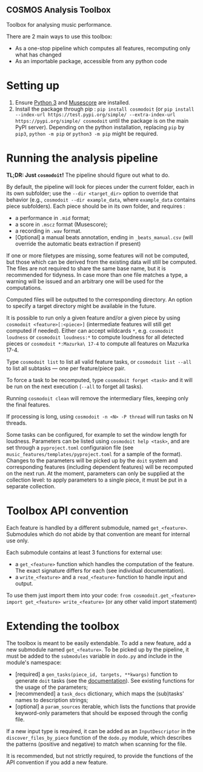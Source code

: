 ## COSMOS Analysis Toolbox

Toolbox for analysing music performance.

There are 2 main ways to use this toolbox:
* As a one-stop pipeline which computes all features, recomputing only what has changed
* As an importable package, accessible from any python code


# Setting up
1. Ensure [Python 3](https://www.python.org/downloads/) and [Musescore](https://musescore.org/fr/download) are installed.
2. Install the package through pip : `pip install cosmodoit` (or `pip install --index-url https://test.pypi.org/simple/ --extra-index-url https://pypi.org/simple/ cosmodoit` until the package is on the main PyPI server). Depending on the python installation, replacing `pip` by `pip3`, `python -m pip` or `python3 -m pip` might be required.

<!-- (outdated)
# Setting up the analysis pipeline
1. [Clone the repository](https://forge-2.ircam.fr/help/gitlab-basics/start-using-git.md#clone-a-repository) into a local folder (links at the top of the page).
2. Ensure [Python](https://www.python.org/downloads/) and [Musescore](https://musescore.org/fr/download) are installed.
3. [Optional] [Create a virtual environment and activate it](https://packaging.python.org/guides/installing-using-pip-and-virtual-environments/).
4. Install Python dependencies: `python -m pip install -r requirements.txt` (Python3 is required, replace with `python3` if the default installation is Python 2)
5. [Not needed on MacOS] Compile [Nakamura's alignment software](https://midialignment.github.io/demo.html) (beyond the scope of this ReadMe) and copy the executables to `music_features/bin` (all files should be overwritten)
6. [Ongoing, recommended] Remember to `git pull` before running to ensure the code you are running is up to date. 
-->


# Running the analysis pipeline
**TL;DR: Just `cosmodoit`!** The pipeline should figure out what to do.

<!-- NB: If the `doit` command is not on the `PATH`, the `python -m doit` command is equivalent. -->

By default, the pipeline will look for pieces under the current folder, each in its own subfolder; use the `--dir <target_dir>` option to override that behavior (e.g., `cosmodoit --dir example_data`, where `example_data` contains piece subfolders). 
Each piece should be in its own folder, and requires :
* a performance in `.mid` format;
* a score in `.mscz` format (Musescore);
* a recording in `.wav` format.
* [Optional] a manual beats annotation, ending in `_beats_manual.csv` (will override the automatic beats extraction if present)

If one or more filetypes are missing, some features will not be computed, but those which can be derived from the existing data will still be computed. The files are not required to share the same base name, but it is recommended for tidyness. In case more than one file matches a type, a warning will be issued and an arbitrary one will be used for the computations.

Computed files will be outputted to the corresponding directory. An option to specify a target directory might be available in the future.

It is possible to run only a given feature and/or a given piece by using `cosmodoit <feature>[:<piece>]` (intermediate features will still get computed if needed). Either can accept wildcards `*`, e.g. `cosmodoit loudness` or `cosmodoit loudness:*` to compute loudness for all detected pieces or `cosmodoit *:Mazurka\ 17-4` to compute all features on Mazurka 17-4.

Type `cosmodoit list` to list all valid feature tasks, or `cosmodoit list --all` to list all subtasks — one per feature/piece pair.

To force a task to be recomputed, type `cosmodoit forget <task>` and it will be run on the next execution (`--all` to forget all tasks).

Running `cosmodoit clean` will remove the intermediary files, keeping only the final features.

If processing is long, using `cosmodoit -n <N> -P thread` will run tasks on N threads.

Some tasks can be configured, for example to set the window length for loudness. Parameters can be listed using `cosmodoit help <task>`, and are set through a `pyproject.toml` configuraion file (see `music_features/templates/pyproject.toml` for a sample of the format). Changes to the parameters will be picked up by the `doit` system and corresponding features (including dependent features) will be recomputed on the next run.
At the moment, parameters can only be supplied at the collection level: to apply parameters to a single piece, it must be put in a separate collection.


# Toolbox API convention
Each feature is handled by a different submodule, named `get_<feature>`. Submodules which do not abide by that convention are meant for internal use only.

Each submodule contains at least 3 functions for external use:
* a `get_<feature>` function which handles the computation of the feature. The exact signature differs for each (see individual documentation).
* a `write_<feature>` and a `read_<feature>` function to handle input and output.

To use them just import them into your code: `from cosmodoit.get_<feature> import get_<feature> write_<feature>` (or any other valid import statement)


# Extending the toolbox
The toolbox is meant to be easily extendable. To add a new feature, add a new submodule named `get_<feature>`. To be picked up by the pipeline, it must be added to the `submodules` variable in `dodo.py` and include in the module's namespace:
* [required] a `gen_tasks(piece_id, targets, **kwargs)` function to generate `doit` tasks (see the [documentation](https://pydoit.org/tasks.html)). See existing functions for the usage of the parameters;
* [recommended] a `task_docs` dictionary, which maps the (sub)tasks' names to description strings;
* [optional] a `param_sources` iterable, which lists the functions that provide keyword-only parameters that should be exposed through the config file.

If a new input type is required, it can be added as an `InputDescriptor` in the `discover_files_by_piece` function of the `dodo.py` module, which describes the patterns (positive and negative) to match when scanning for the file.

It is recommended, but not strictly required, to provide the functions of the API convention if you add a new feature.